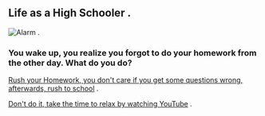 ## **Life as a High Schooler** . 
![Alarm](https://si.wsj.net/public/resources/images/OD-BL291_FIXER_16U_20160830125234.jpg) . 
### You wake up, you realize you forgot to do your homework from the other day. What do you do?  

[Rush your Homework, you don't care if you get some questions wrong, afterwards, rush to school](option1_path/question-1-options/first-question.md) .   
    
[Don't do it, take the time to relax by watching YouTube](option2_path/question-1-option-1.md) . 

